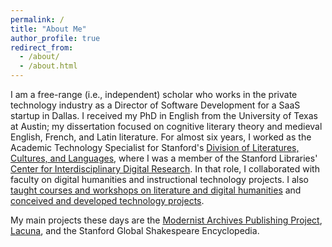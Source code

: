 ```yaml
---
permalink: /
title: "About Me"
author_profile: true
redirect_from: 
  - /about/
  - /about.html
---
```

I am a free-range (i.e., independent) scholar who works in the private technology industry as a Director of Software Development for a SaaS startup in Dallas. I received my PhD in English from the University of Texas at Austin; my dissertation focused on cognitive literary theory and medieval English, French, and Latin literature. For almost six years, I worked as the Academic Technology Specialist for Stanford's [Division of Literatures, Cultures, and Languages](https://dlcl.stanford.edu), where I was a member of the Stanford Libraries' [Center for Interdisciplinary Digital Research](http://library.stanford.edu/department/cidr). In that role, I collaborated with faculty on digital humanities and instructional technology projects. I also [taught courses and workshops on literature and digital humanities](/teaching) and [conceived and developed technology projects](/projects).

My main projects these days are the [Modernist Archives Publishing Project](https://www.modernistarchives.com), [Lacuna](https://www.lacunastories.com), and the Stanford Global Shakespeare Encyclopedia.
